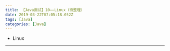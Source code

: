 ```yaml
---
title: 【Java面试】10——Linux（待整理）
date: 2019-03-22T07:05:18.052Z
tags: [Java]
categories: [Java]
---
```

- Linux

<!-- more -->

--------------------------------
